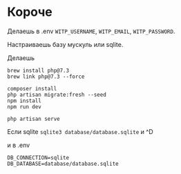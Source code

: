# Короче

Делаешь в .env `WITP_USERNAME`, `WITP_EMAIL`, `WITP_PASSWORD`. 

Настраиваешь базу мускуль или sqlite.

Делаешь
```
brew install php@7.3
brew link php@7.3 --force

composer install
php artisan migrate:fresh --seed
npm install
npm run dev

php artisan serve
```

Если sqlite `sqlite3 database/database.sqlite` и ^D

и в .env
```
DB_CONNECTION=sqlite
DB_DATABASE=database/database.sqlite
```
